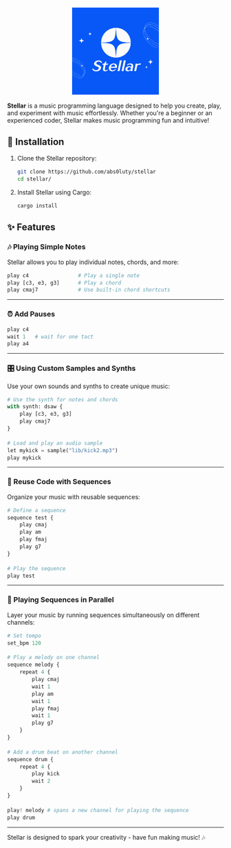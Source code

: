 <p align="center">
<img src="./stellar.png" width="40%">
</p>

<b>Stellar</b> is a music programming language designed to help you create, play, and experiment with music effortlessly. Whether you're a beginner or an experienced coder, Stellar makes music programming fun and intuitive!
</div>

## 🚀 Installation

1. Clone the Stellar repository:
   ```bash
   git clone https://github.com/abs0luty/stellar
   cd stellar/
   ```

2. Install Stellar using Cargo:
   ```bash
   cargo install
   ```

## ✨ Features

### 🎶 Playing Simple Notes
Stellar allows you to play individual notes, chords, and more:

```python
play c4                # Play a single note
play [c3, e3, g3]      # Play a chord
play cmaj7             # Use built-in chord shortcuts
```

---

### ⏰ Add Pauses

```python
play c4
wait 1   # wait for one tact
play a4
```

---

### 🎛️ Using Custom Samples and Synths
Use your own sounds and synths to create unique music:

```python
# Use the synth for notes and chords
with synth: dsaw {
    play [c3, e3, g3]
    play cmaj7
}

# Load and play an audio sample
let mykick = sample("lib/kick2.mp3")
play mykick
```

---

### 🔁 Reuse Code with Sequences
Organize your music with reusable sequences:

```python
# Define a sequence
sequence test {
    play cmaj
    play am
    play fmaj
    play g7
}

# Play the sequence
play test
```

---

### 🥁 Playing Sequences in Parallel
Layer your music by running sequences simultaneously on different channels:

```python
# Set tempo 
set_bpm 120

# Play a melody on one channel
sequence melody {
    repeat 4 {
        play cmaj
        wait 1
        play am
        wait 1
        play fmaj
        wait 1
        play g7
    }
}

# Add a drum beat on another channel
sequence drum {
    repeat 4 {
        play kick
        wait 2
    }
}

play! melody # spans a new channel for playing the sequence
play drum
```

---

Stellar is designed to spark your creativity - have fun making music! 🎶